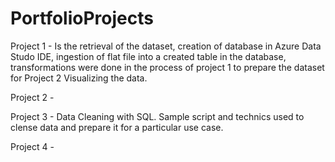 # PortfolioProjects

Project 1 - Is the retrieval of the dataset, creation of database in Azure Data Studo IDE, ingestion of flat file into a created table in the database, transformations were done in the process of project 1 to prepare the dataset for Project 2 Visualizing the data. 

Project 2 - 


Project 3 - Data Cleaning with SQL. Sample script and technics used to clense data and prepare it for a particular use case.

Project 4 - 
